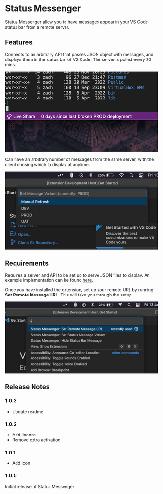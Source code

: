 # Status Messenger

Status Messenger allow you to have messages appear in your VS Code status bar from a remote server.

## Features

Connects to an arbitrary API that passes JSON object with messages, and displays them in the status bar of VS Code. The server is polled every 20 mins.

![In action](./assets/screenshot.png)

Can have an arbitrary number of messages from the same server, with the client chosing which to display at anytime.

![Multiple message variants](./assets/screenshot2.png)

## Requirements

Requires a server and API to be set up to serve JSON files to display. An example implementation can be found [here](https://github.com/pavo-etc/api).

Once you have installed the extension, set up your remote URL by running **Set Remote Message URL**. This will take you through the setup.

![Commands](./assets/commands.png)

## Release Notes

### 1.0.3

 - Update readme

### 1.0.2

- Add license
- Remove extra activation

### 1.0.1

- Add icon

### 1.0.0

Initial release of Status Messenger
